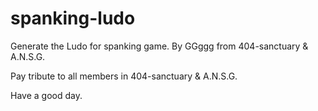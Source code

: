 # spanking-ludo

Generate the Ludo for spanking game. By GGggg from 404-sanctuary & A.N.S.G.

Pay tribute to all members in 404-sanctuary & A.N.S.G.

Have a good day.
